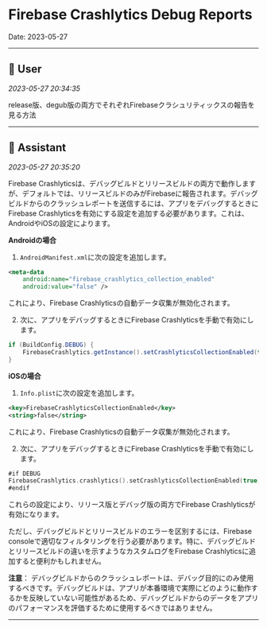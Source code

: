 # Firebase Crashlytics Debug Reports

Date: 2023-05-27

---

## 👤 User
*2023-05-27 20:34:35*

release版、degub版の両方でそれぞれFirebaseクラシュリティックスの報告を見る方法

---

## 🤖 Assistant
*2023-05-27 20:35:20*

Firebase Crashlyticsは、デバッグビルドとリリースビルドの両方で動作しますが、デフォルトでは、リリースビルドのみがFirebaseに報告されます。デバッグビルドからのクラッシュレポートを送信するには、アプリをデバッグするときにFirebase Crashlyticsを有効にする設定を追加する必要があります。これは、AndroidやiOSの設定によります。

**Androidの場合**

1. `AndroidManifest.xml`に次の設定を追加します。

```xml
<meta-data
    android:name="firebase_crashlytics_collection_enabled"
    android:value="false" />
```

これにより、Firebase Crashlyticsの自動データ収集が無効化されます。

2. 次に、アプリをデバッグするときにFirebase Crashlyticsを手動で有効にします。

```java
if (BuildConfig.DEBUG) {
    FirebaseCrashlytics.getInstance().setCrashlyticsCollectionEnabled(true);
}
```

**iOSの場合**

1. `Info.plist`に次の設定を追加します。

```xml
<key>FirebaseCrashlyticsCollectionEnabled</key>
<string>false</string>
```

これにより、Firebase Crashlyticsの自動データ収集が無効化されます。

2. 次に、アプリをデバッグするときにFirebase Crashlyticsを手動で有効にします。

```swift
#if DEBUG
FirebaseCrashlytics.crashlytics().setCrashlyticsCollectionEnabled(true)
#endif
```

これらの設定により、リリース版とデバッグ版の両方でFirebase Crashlyticsが有効になります。

ただし、デバッグビルドとリリースビルドのエラーを区別するには、Firebase consoleで適切なフィルタリングを行う必要があります。特に、デバッグビルドとリリースビルドの違いを示すようなカスタムログをFirebase Crashlyticsに追加すると便利かもしれません。

**注意**：
デバッグビルドからのクラッシュレポートは、デバッグ目的にのみ使用するべきです。デバッグビルドは、アプリが本番環境で実際にどのように動作するかを反映していない可能性があるため、デバッグビルドからのデータをアプリのパフォーマンスを評価するために使用するべきではありません。

---
